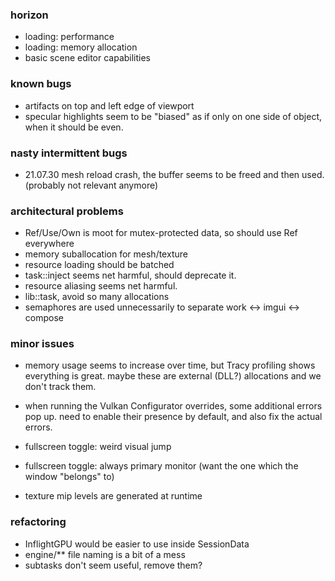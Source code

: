 ### horizon
- loading: performance
- loading: memory allocation
- basic scene editor capabilities

### known bugs
- artifacts on top and left edge of viewport
- specular highlights seem to be "biased"
    as if only on one side of object, when it should be even.

### nasty intermittent bugs
- 21.07.30 mesh reload crash, the buffer seems to be freed and then used.
  (probably not relevant anymore)
   
### architectural problems
- Ref/Use/Own is moot for mutex-protected data, so should use Ref everywhere
- memory suballocation for mesh/texture
- resource loading should be batched
- task::inject seems net harmful, should deprecate it.
- resource aliasing seems net harmful. 
- lib::task, avoid so many allocations
- semaphores are used unnecessarily to separate work <-> imgui <-> compose

### minor issues
- memory usage seems to increase over time,
    but Tracy profiling shows everything is great.
    maybe these are external (DLL?) allocations and we don't track them.

- when running the Vulkan Configurator overrides, some additional errors pop up.
    need to enable their presence by default, and also fix the actual errors.

- fullscreen toggle: weird visual jump
- fullscreen toggle: always primary monitor (want the one which the window "belongs" to)

- texture mip levels are generated at runtime

### refactoring
- InflightGPU would be easier to use inside SessionData
- engine/** file naming is a bit of a mess
- subtasks don't seem useful, remove them?